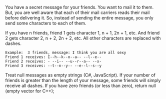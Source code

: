 You have a secret message for your friends.  You want to mail it to them.  But, you are well aware that each of their mail carriers reads their mail before delivering it.  So, instead of sending the entire message, you only send some characters to each of them.  

If you have n friends, friend 1 gets character 1, n + 1, 2n + 1, etc.  And friend 2 gets character 2, n + 2, 2n + 2, etc.  All other characters are replaced with dashes.

    Example:  3 friends, message: I think you are all sexy
    Friend 1 receives: I--h--k--o--a-- --l--e--
    Friend 2 receives: - --i-- --u--r--a-- --x-
    Friend 3 receives: --t--n--y-- --e--l--s--y

Treat null messages as empty strings (C#, JavaScript).  If your number of friends is greater than the length of your message, some friends will simply receive all dashes.  If you have zero friends (or less than zero), return null (empty vector for C++);